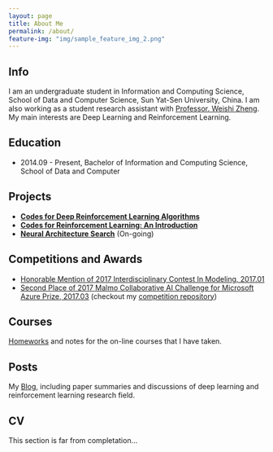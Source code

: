 ```yaml
---
layout: page
title: About Me
permalink: /about/
feature-img: "img/sample_feature_img_2.png"
---
```


## Info
 I am an undergraduate student in Information and Computing Science, School of Data and Computer Science, Sun Yat-Sen University, China. I am also working as a student research assistant with [Professor. Weishi Zheng](http://isee.sysu.edu.cn/~zhwshi/). My main interests are Deep Learning and Reinforcement Learning.

## Education
- 2014.09 - Present, Bachelor of Information and Computing Science, School of Data and Computer

## Projects
- [**Codes for Deep Reinforcement Learning Algorithms**](https://github.com/Alexbanana19/deep-reinforcement-learning)
- [**Codes for Reinforcement Learning: An Introduction**](https://github.com/Alexbanana19/Reinforcement-Learning-An-Introduction)
- [**Neural Architecture Search**](https://github.com/importsysu/Neural-Architecture-Search) (On-going)


## Competitions and Awards
- [Honorable Mention of 2017 Interdisciplinary Contest In Modeling, 2017.01](http://www.comap-math.com/mcm/2017Certs/55021.pdf)
- [Second Place of 2017 Malmo Collaborative AI Challenge for Microsoft Azure Prize, 2017.03](https://www.microsoft.com/en-us/research/blog/malmo-collaborative-ai-challenge-winners/) (checkout my [competition repository](https://github.com/importsysu/malmochallenge))

## Courses
[Homeworks](https://github.com/Alexbanana19/Homework) and notes for the on-line courses that I have taken.

## Posts
My [Blog](https://alexbanana19.github.io), including paper summaries and discussions of deep learning and reinforcement learning research field.

## CV
This section is far from completation...
